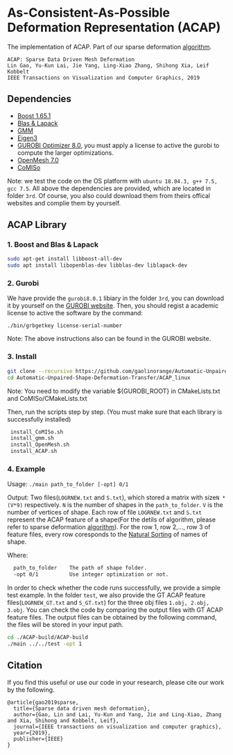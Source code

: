 
# As-Consistent-As-Possible Deformation Representation (ACAP)
The implementation of ACAP.
Part of our sparse deformation [algorithm](https://arxiv.org/abs/1709.01250).

```
ACAP: Sparse Data Driven Mesh Deformation
Lin Gao, Yu-Kun Lai, Jie Yang, Ling-Xiao Zhang, Shihong Xia, Leif Kobbelt
IEEE Transactions on Visualization and Computer Graphics, 2019
```


## Dependencies
- [Boost 1.65.1](https://www.boost.org/)
- [Blas & Lapack](https://www.netlib.org/lapack/lug/node11.html)
- [GMM](http://getfem.org/download.html)
- [Eigen3](http://eigen.tuxfamily.org/index.php?title=Main_Page)
- [GUROBI Optimizer 8.0](http://www.gurobi.com/), you must apply a license to active the gurobi to compute the larger optimizations.
- [OpenMesh 7.0](https://www.openmesh.org/download/)
- [CoMISo](https://graphics.rwth-aachen.de:9000/CoMISo/CoMISo)

Note: we test the code on the OS platform with ```ubuntu 18.04.3, g++ 7.5, gcc 7.5```. All above the dependencies are provided, which are located in folder ```3rd```. Of course, you also could download them from theirs offical websites and complie them by yourself.

## ACAP Library

### 1. Boost and Blas & Lapack

```sh
sudo apt-get install libboost-all-dev
sudo apt install libopenblas-dev libblas-dev liblapack-dev
```

### 2. Gurobi

We have provide the ```gurobi8.0.1``` libiary in the folder ```3rd```, you can download it by yourself on the [GUROBI website](https://www.gurobi.com/downloads/gurobi-optimizer-eula/). Then, you should regist a academic license to active the software by the command:

```
./bin/grbgetkey license-serial-number
```

Note: The above instructions also can be found in the GUROBI website.


### 3. Install

```sh
git clone --recursive https://github.com/gaolinorange/Automatic-Unpaired-Shape-Deformation-Transfer.git
cd Automatic-Unpaired-Shape-Deformation-Transfer/ACAP_linux
```

Note: You need to modify the variable ${GUROBI_ROOT} in CMakeLists.txt and CoMISo/CMakeLists.txt

Then, run the scripts step by step. (You must make sure that each library is successfully installed)

```sh
 install_CoMISo.sh
 install_gmm.sh
 install_OpenMesh.sh
 install_ACAP.sh
```

### 4. Example

Usage: ```./main path_to_folder [-opt] 0/1```

Output: Two files(```LOGRNEW.txt``` and ```S.txt```), which stored a matrix with size```N * (V*9)``` respectively. ```N``` is the number of shapes in the ```path_to_folder```. ```V``` is the number of vertices of shape. Each row of file ```LOGRNEW.txt``` and ```S.txt``` represent the ACAP feature of a shape(For the detils of algorithm, please refer to sparse deformation [algorithm](https://arxiv.org/abs/1709.01250)). For the row 1, row 2,..., row 3 of feature files, every row coresponds to the [Natural Sorting](https://en.wikipedia.org/wiki/Natural_sort_order) of names of shape. 


Where:

```sh
  path_to_folder    The path of shape folder.
  -opt 0/1          Use integer optimization or not.
```
In order to check whether the code runs successfully, we provide a simple test example. In the folder ```test```, we also provide the GT ACAP feature files(```LOGRNEW_GT.txt``` and ```S_GT.txt```) for the three obj files ```1.obj, 2.obj, 3.obj```. You can check the code by comparing the output files with GT ACAP feature files. The output files can be obtained by the following command, the files will be stored in your input path.

```sh
cd ./ACAP-build/ACAP-build
./main ../../test -opt 1
```

## Citation

If you find this useful or use our code in your research, please cite our work by the following.

```
@article{gao2019sparse,
  title={Sparse data driven mesh deformation},
  author={Gao, Lin and Lai, Yu-Kun and Yang, Jie and Ling-Xiao, Zhang and Xia, Shihong and Kobbelt, Leif},
  journal={IEEE transactions on visualization and computer graphics},
  year={2019},
  publisher={IEEE}
}
```
